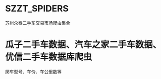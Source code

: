 # SZZT_SPIDERS
苏州众泰二手车交易市场爬虫集合

瓜子二手车数据、汽车之家二手车数据、优信二手车数据库爬虫
======================================
爬车型号、车价、车公里数等

